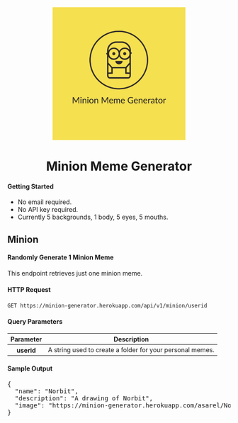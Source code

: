 <div align="center">
  <img src="./minionmemegenerator.png" width="300" height="300" />
  <h1>Minion Meme Generator</h1>
</div>

<h4>Getting Started</h4>

<ul>
  <li>No email required.</li>
  <li>No API key required.</li>
  <li>Currently 5 backgrounds, 1 body, 5 eyes, 5 mouths.</li>
</ul>

<h2>Minion</h2>
<h4>Randomly Generate 1 Minion Meme</h4>
<p>This endpoint retrieves just one minion meme.</p>

<h4>HTTP Request</h4>
<code>GET https://minion-generator.herokuapp.com/api/v1/minion/userid</code>

<h4>Query Parameters</h4>
<table>
  <thead>
    <tr>
      <th scope="col">Parameter</th>
      <th scope="col">Description</th>
    </tr>
  </thead>
  <tbody>
    <tr>
      <th scope="row">userid</th>
      <td>A string used to create a folder for your personal memes.</td>
    </tr>
  </tbody>
</table>

<h4>Sample Output</h4>
<pre>
{
  "name": "Norbit",
  "description": "A drawing of Norbit",
  "image": "https://minion-generator.herokuapp.com/asarel/Norbit.png"
}
</pre>
